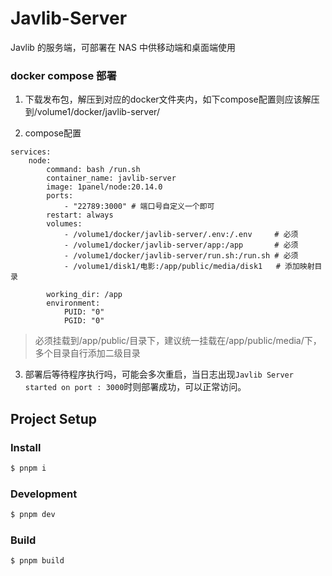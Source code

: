 # Javlib-Server

Javlib 的服务端，可部署在 NAS 中供移动端和桌面端使用

### docker compose 部署

1. 下载发布包，解压到对应的docker文件夹内，如下compose配置则应该解压到/volume1/docker/javlib-server/

2. compose配置

```
services:
    node:
        command: bash /run.sh
        container_name: javlib-server
        image: 1panel/node:20.14.0
        ports:
            - "22789:3000" # 端口号自定义一个即可
        restart: always
        volumes:
            - /volume1/docker/javlib-server/.env:/.env     # 必须
            - /volume1/docker/javlib-server/app:/app       # 必须
            - /volume1/docker/javlib-server/run.sh:/run.sh # 必须
            - /volume1/disk1/电影:/app/public/media/disk1   # 添加映射目录

        working_dir: /app
        environment:
            PUID: "0"
            PGID: "0"

```
> 必须挂载到/app/public/目录下，建议统一挂载在/app/public/media/下，多个目录自行添加二级目录

3. 部署后等待程序执行吗，可能会多次重启，当日志出现`Javlib Server started on port : 3000`时则部署成功，可以正常访问。

## Project Setup

### Install

```bash
$ pnpm i
```

### Development

```bash
$ pnpm dev
```

### Build

```bash
$ pnpm build
```
